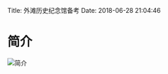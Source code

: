 Title: 外滩历史纪念馆备考
Date: 2018-06-28 21:04:46


# 简介

![简介](http://pb19xmrym.bkt.clouddn.com/小书匠/1530191253266.jpg)